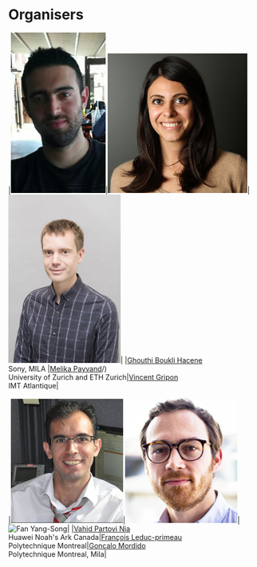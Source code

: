 # Organisers

|<img src="/orginisers_pictures/Ghouthi_boukli.jpg" alt="Ghouthi Boukli Hacene" width="190"/>|<img src="/orginisers_pictures/Melika.jpeg" alt="Melika Payvand" width="280"/>|<img src="/orginisers_pictures/vincent gripon.png" alt="vincent gripon" width="225"/>|
|[Ghouthi Boukli Hacene](https://mila.quebec/personne/ghouthi-boukli-hacene/)<br />Sony, MILA |[Melika Payvand](https://services.ini.uzh.ch/people/melika)/)<br /> University of Zurich and ETH Zurich|[Vincent Gripon](https://www.vincent-gripon.com)<br />IMT Atlantique|




|<img src="/orginisers_pictures/vahid_photo.png" alt="Vahid Partovi Nia‬" width="225"/>|<img src="/orginisers_pictures/leduc-primeau-francois.jpg" alt="François Leduc-primeau" width="225"/>|<img src="/orginisers_pictures/Goncalo.jpg" alt="Fan Yang-Song" width="225"/>|
|[Vahid Partovi Nia](https://datawisdom.ca)<br />Huawei Noah's Ark Canada|[François Leduc-primeau](https://www.gr2m.polymtl.ca/francois-leduc-primeau-en)<br />Polytechnique Montreal|[Goncalo Mordido](https://goncalomordido.github.io/)<br />Polytechnique Montreal, Mila|


